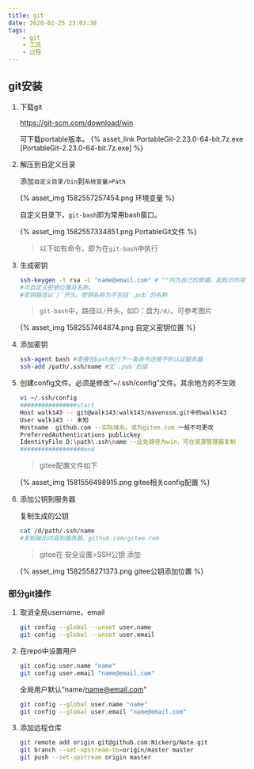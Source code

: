 ```yaml
---
title: git
date: 2020-02-25 23:03:38
tags: 
    - git
    - 工具
    - 过程
---
```


## git安装

1. 下载git

   <https://git-scm.com/download/win>

   可下载portable版本。 {% asset_link PortableGit-2.23.0-64-bit.7z.exe [PortableGit-2.23.0-64-bit.7z.exe] %}

2. 解压到自定义目录

   添加`自定义目录/bin`到`系统变量>Path`

   {% asset_img 1582557257454.png 环境变量 %}

   自定义目录下，`git-bash`即为常用bash窗口。

   {% asset_img 1582557334851.png PortableGit文件 %}

   > 以下如有命令，即为在`git-bash`中执行

3. 生成密钥

   ```sh
   ssh-keygen -t rsa -C "name@email.com" # ""内为自己的邮箱，起标识作用
   #可自定义密钥位置及名称。
   #密钥路径以`/`开头。密钥名称为不包括`.pub`的名称
   ```

   > `git-bash`中，路径以`/`开头，如D：盘为`/d/`。可参考图片

   {% asset_img 1582557464874.png 自定义密钥位置 %}

4. 添加密钥

   ```sh
   ssh-agent bash #直接在bash执行下一条命令连接不到认证服务器
   ssh-add /path/.ssh/name #无`.pub`后缀
   ```

5. 创建config文件。必须是修改“~/.ssh/config”文件。其余地方的不生效

   ```sh
   vi ~/.ssh/config
   ################start
   Host walk143 -- git@walk143:walk143/mavenssm.git中的walk143
   User walk143 -- 未知
   Hostname  github.com --实际域名，或为gitee.com 一般不可更改
   PreferredAuthentications publickey
   IdentityFile D:\path\.ssh\name --此处路径为win，可在资源管理器复制
   ##################end
   ```

   > gitee配置文件如下

   {% asset_img 1581556498915.png gitee相关config配置 %}

6. 添加公钥到服务器

   复制生成的公钥

   ```sh
   cat /d/path/.ssh/name
   #复制输出内容到服务器。github.com/gitee.com
   ```

   > gitee在 安全设置>SSH公钥 添加

   {% asset_img 1582558271373.png gitee公钥添加位置 %}

### 部分git操作

1. 取消全局username，email

   ```sh
   git config --global --unset user.name
   git config --global --unset user.email
   ```

2. 在repo中设置用户

   ```sh
   git config user.name "name"
   git config user.email "name@email.com"
   ```

   全局用户默认“name/name@email.com"

   ```sh
   git config --global user.name "name" 
   git config --global user.email "name@email.com"
   ```

3. 添加远程仓库

   ```sh
   git remote add origin git@github.com:Nickerg/Note.git
   git branch --set-upstream-to=origin/master master
   git push --set-upstream origin master
   ```

   